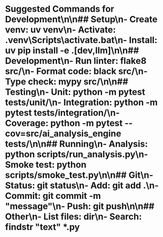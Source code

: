 # Suggested Commands for Development\n\n## Setup\n- Create venv: uv venv\n- Activate: .venv\\Scripts\\activate.bat\n- Install: uv pip install -e .[dev,llm]\n\n## Development\n- Run linter: flake8 src/\n- Format code: black src/\n- Type check: mypy src/\n\n## Testing\n- Unit: python -m pytest tests/unit/\n- Integration: python -m pytest tests/integration/\n- Coverage: python -m pytest --cov=src/ai_analysis_engine tests/\n\n## Running\n- Analysis: python scripts/run_analysis.py\n- Smoke test: python scripts/smoke_test.py\n\n## Git\n- Status: git status\n- Add: git add .\n- Commit: git commit -m \"message\"\n- Push: git push\n\n## Other\n- List files: dir\n- Search: findstr \"text\" *.py